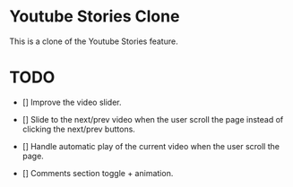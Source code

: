 # Youtube Stories Clone

This is a clone of the Youtube Stories feature.

# TODO

- [] Improve the video slider.

- [] Slide to the next/prev video when the user scroll the page instead of clicking the next/prev buttons.

- [] Handle automatic play of the current video when the user scroll the page.

- [] Comments section toggle + animation.
